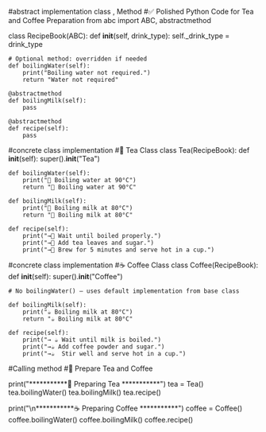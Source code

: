 #abstract implementation class , Method
#✅ Polished Python Code for Tea and Coffee Preparation
from abc import ABC, abstractmethod

class RecipeBook(ABC):
    def __init__(self, drink_type):
        self._drink_type = drink_type

    # Optional method: overridden if needed
    def boilingWater(self):
        print("Boiling water not required.")
        return "Water not required"

    @abstractmethod
    def boilingMilk(self):
        pass

    @abstractmethod
    def recipe(self):
        pass

#concrete class implementation
#🍵 Tea Class
class Tea(RecipeBook):
    def __init__(self):
        super().__init__("Tea")

    def boilingWater(self):
        print("🍵 Boiling water at 90°C")
        return "🍵 Boiling water at 90°C"

    def boilingMilk(self):
        print("🍵 Boiling milk at 80°C")
        return "🍵 Boiling milk at 80°C"

    def recipe(self):
        print("→🍵 Wait until boiled properly.")
        print("→🍵 Add tea leaves and sugar.")
        print("→🍵 Brew for 5 minutes and serve hot in a cup.")

#concrete class implementation
#☕ Coffee Class
class Coffee(RecipeBook):
    def __init__(self):
        super().__init__("Coffee")

    # No boilingWater() — uses default implementation from base class

    def boilingMilk(self):
        print("☕ Boiling milk at 80°C")
        return "☕ Boiling milk at 80°C"

    def recipe(self):
        print("→ ☕ Wait until milk is boiled.")
        print("→☕ Add coffee powder and sugar.")
        print("→☕  Stir well and serve hot in a cup.")

#Calling method
#🧪 Prepare Tea and Coffee

print("***********🍵 Preparing Tea ***********")
tea = Tea()
tea.boilingWater()
tea.boilingMilk()
tea.recipe()

print("\n***********☕ Preparing Coffee ***********")
coffee = Coffee()
coffee.boilingWater()
coffee.boilingMilk()
coffee.recipe()
